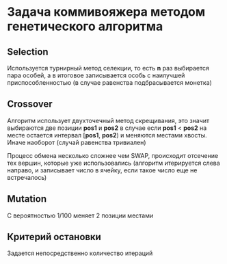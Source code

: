 # Задача коммивояжера методом генетического алгоритма

## Selection

Используется турнирный метод селекции, то есть **n** раз выбирается пара особей, а в итоговое записывается особь с наилучшей приспособленностью (в случае равенства подбрасывается монетка)

## Crossover

Алгоритм использует двухточечный метод скрещивания, это значит выбираются две позиции **pos1** и **pos2** в случае если **pos1** < **pos2** на месте остается интервал [**pos1**, **pos2**) и меняются местами хвосты. Иначе наоборот (случай равенства тривиален)

Процесс обмена несколько сложнее чем SWAP, происходит отсечение тех вершин, которые уже использовались (алгоритм итерируется слева направо, и записывает число в ячейку, если такое число еще не встречалось)

## Mutation

С вероятностью 1/100 меняет 2 позиции местами

## Критерий остановки

Задается непосредственно количество итераций
